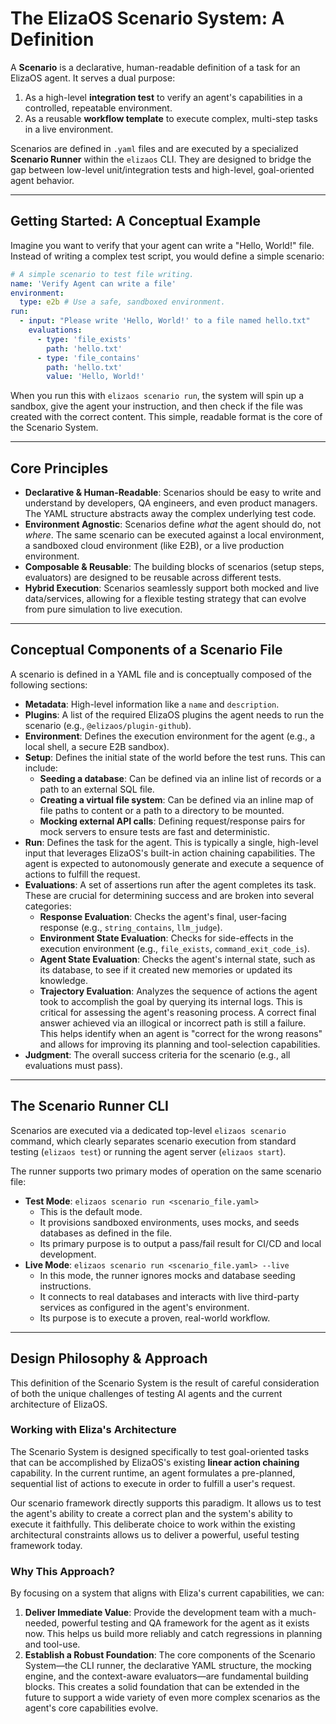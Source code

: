 # The ElizaOS Scenario System: A Definition

A **Scenario** is a declarative, human-readable definition of a task for an ElizaOS agent. It serves a dual purpose:

1.  As a high-level **integration test** to verify an agent's capabilities in a controlled, repeatable environment.
2.  As a reusable **workflow template** to execute complex, multi-step tasks in a live environment.

Scenarios are defined in `.yaml` files and are executed by a specialized **Scenario Runner** within the `elizaos` CLI. They are designed to bridge the gap between low-level unit/integration tests and high-level, goal-oriented agent behavior.

---

## Getting Started: A Conceptual Example

Imagine you want to verify that your agent can write a "Hello, World!" file. Instead of writing a complex test script, you would define a simple scenario:

```yaml
# A simple scenario to test file writing.
name: 'Verify Agent can write a file'
environment:
  type: e2b # Use a safe, sandboxed environment.
run:
  - input: "Please write 'Hello, World!' to a file named hello.txt"
    evaluations:
      - type: 'file_exists'
        path: 'hello.txt'
      - type: 'file_contains'
        path: 'hello.txt'
        value: 'Hello, World!'
```

When you run this with `elizaos scenario run`, the system will spin up a sandbox, give the agent your instruction, and then check if the file was created with the correct content. This simple, readable format is the core of the Scenario System.

---

## Core Principles

- **Declarative & Human-Readable**: Scenarios should be easy to write and understand by developers, QA engineers, and even product managers. The YAML structure abstracts away the complex underlying test code.
- **Environment Agnostic**: Scenarios define _what_ the agent should do, not _where_. The same scenario can be executed against a local environment, a sandboxed cloud environment (like E2B), or a live production environment.
- **Composable & Reusable**: The building blocks of scenarios (setup steps, evaluators) are designed to be reusable across different tests.
- **Hybrid Execution**: Scenarios seamlessly support both mocked and live data/services, allowing for a flexible testing strategy that can evolve from pure simulation to live execution.

---

## Conceptual Components of a Scenario File

A scenario is defined in a YAML file and is conceptually composed of the following sections:

- **Metadata**: High-level information like a `name` and `description`.
- **Plugins**: A list of the required ElizaOS plugins the agent needs to run the scenario (e.g., `@elizaos/plugin-github`).
- **Environment**: Defines the execution environment for the agent (e.g., a local shell, a secure E2B sandbox).
- **Setup**: Defines the initial state of the world before the test runs. This can include:
  - **Seeding a database**: Can be defined via an inline list of records or a path to an external SQL file.
  - **Creating a virtual file system**: Can be defined via an inline map of file paths to content or a path to a directory to be mounted.
  - **Mocking external API calls**: Defining request/response pairs for mock servers to ensure tests are fast and deterministic.
- **Run**: Defines the task for the agent. This is typically a single, high-level input that leverages ElizaOS's built-in action chaining capabilities. The agent is expected to autonomously generate and execute a sequence of actions to fulfill the request.
- **Evaluations**: A set of assertions run after the agent completes its task. These are crucial for determining success and are broken into several categories:
  - **Response Evaluation**: Checks the agent's final, user-facing response (e.g., `string_contains`, `llm_judge`).
  - **Environment State Evaluation**: Checks for side-effects in the execution environment (e.g., `file_exists`, `command_exit_code_is`).
  - **Agent State Evaluation**: Checks the agent's internal state, such as its database, to see if it created new memories or updated its knowledge.
  - **Trajectory Evaluation**: Analyzes the sequence of actions the agent took to accomplish the goal by querying its internal logs. This is critical for assessing the agent's reasoning process. A correct final answer achieved via an illogical or incorrect path is still a failure. This helps identify when an agent is "correct for the wrong reasons" and allows for improving its planning and tool-selection capabilities.
- **Judgment**: The overall success criteria for the scenario (e.g., all evaluations must pass).

---

## The Scenario Runner CLI

Scenarios are executed via a dedicated top-level `elizaos scenario` command, which clearly separates scenario execution from standard testing (`elizaos test`) or running the agent server (`elizaos start`).

The runner supports two primary modes of operation on the same scenario file:

- **Test Mode**: `elizaos scenario run <scenario_file.yaml>`
  - This is the default mode.
  - It provisions sandboxed environments, uses mocks, and seeds databases as defined in the file.
  - Its primary purpose is to output a pass/fail result for CI/CD and local development.
- **Live Mode**: `elizaos scenario run <scenario_file.yaml> --live`
  - In this mode, the runner ignores mocks and database seeding instructions.
  - It connects to real databases and interacts with live third-party services as configured in the agent's environment.
  - Its purpose is to execute a proven, real-world workflow.

---

## Design Philosophy & Approach

This definition of the Scenario System is the result of careful consideration of both the unique challenges of testing AI agents and the current architecture of ElizaOS.

### Working with Eliza's Architecture

The Scenario System is designed specifically to test goal-oriented tasks that can be accomplished by ElizaOS's existing **linear action chaining** capability. In the current runtime, an agent formulates a pre-planned, sequential list of actions to execute in order to fulfill a user's request.

Our scenario framework directly supports this paradigm. It allows us to test the agent's ability to create a correct plan and the system's ability to execute it faithfully. This deliberate choice to work within the existing architectural constraints allows us to deliver a powerful, useful testing framework today.

### Why This Approach?

By focusing on a system that aligns with Eliza's current capabilities, we can:

1.  **Deliver Immediate Value**: Provide the development team with a much-needed, powerful testing and QA framework for the agent as it exists now. This helps us build more reliably and catch regressions in planning and tool-use.
2.  **Establish a Robust Foundation**: The core components of the Scenario System—the CLI runner, the declarative YAML structure, the mocking engine, and the context-aware evaluators—are fundamental building blocks. This creates a solid foundation that can be extended in the future to support a wide variety of even more complex scenarios as the agent's core capabilities evolve.
